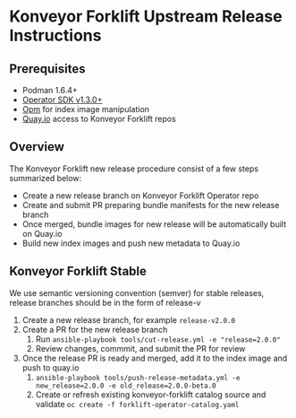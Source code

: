 # Konveyor Forklift Upstream Release Instructions

## Prerequisites

- Podman 1.6.4+
- [Operator SDK v1.3.0+](https://github.com/operator-framework/operator-sdk)
- [Opm](https://github.com/operator-framework/operator-registry) for index image manipulation
- [Quay.io](https://quay.io/organization/konveyor) access to Konveyor Forklift repos

## Overview
The Konveyor Forklift new release procedure consist of a few steps summarized below: 
- Create a new release branch on Konveyor Forklift Operator repo
- Create and submit PR preparing bundle manifests for the new release branch
- Once merged, bundle images for new release will be automatically built on Quay.io
- Build new index images and push new metadata to Quay.io

## Konveyor Forklift Stable
We use semantic versioning convention (semver) for stable releases, release branches should be in the form of release-v<semver>

1. Create a new release branch, for example `release-v2.0.0`
1. Create a PR for the new release branch
   1. Run `ansible-playbook tools/cut-release.yml -e "release=2.0.0"`
   1. Review changes, commmit, and submit the PR for review
1. Once the release PR is ready and merged, add it to the index image and push to quay.io
   1. `ansible-playbook tools/push-release-metadata.yml -e new_release=2.0.0 -e old_release=2.0.0-beta.0`
   1. Create or refresh existing konveyor-forklift catalog source and validate `oc create -f forklift-operator-catalog.yaml`

